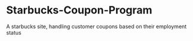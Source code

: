 # Starbucks-Coupon-Program
 A starbucks site, handling customer coupons based on their employment status
